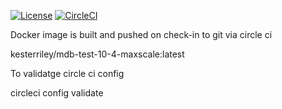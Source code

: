 [![License](https://img.shields.io/badge/License-Apache%202.0-blue.svg)](https://opensource.org/licenses/Apache-2.0)
[![CircleCI](https://circleci.com/gh/kesterriley/mariadb-server-dockerfile.svg?style=shield)](https://circleci.com/gh/kesterriley/mariadb-server-dockerfile)



Docker image is built and pushed on check-in to git via circle ci

 kesterriley/mdb-test-10-4-maxscale:latest




To validatge circle ci config

circleci config validate
